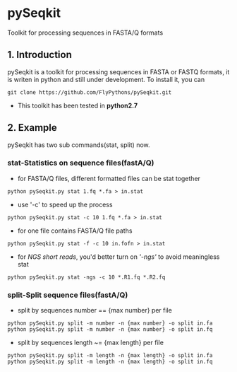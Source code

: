 # pySeqkit
Toolkit for processing sequences in FASTA/Q formats
## 1. Introduction
pySeqkit is a toolkit for processing sequences in FASTA or FASTQ formats, it is writen in python and still under development. To install it, you can  
```commandline
git clone https://github.com/FlyPythons/pySeqkit.git
```
* This toolkit has been tested in **python2.7** 
## 2. Example
pySeqkit has two sub commands(stat, split) now.
### stat-Statistics on sequence files(fastA/Q)

* for FASTA/Q files, different formatted files can be stat together

```commandline
python pySeqkit.py stat 1.fq *.fa > in.stat
```

* use '-c' to speed up the process
```commandline
python pySeqkit.py stat -c 10 1.fq *.fa > in.stat
```

* for one file contains FASTA/Q file paths
```commandline
python pySeqkit.py stat -f -c 10 in.fofn > in.stat
```

* for *NGS short reads*, you'd better turn on *'-ngs'* to avoid meaningless stat
```commandline
python pySeqkit.py stat -ngs -c 10 *.R1.fq *.R2.fq
```

### split-Split sequence files(fastA/Q)

* split by sequences number == {max number} per file  
```commandline
python pySeqkit.py split -m number -n {max number} -o split in.fa
python pySeqkit.py split -m number -n {max number} -o split in.fq
```
* split by sequences length ~= {max length} per file  
```commandline
python pySeqkit.py split -m length -n {max length} -o split in.fa
python pySeqkit.py split -m length -n {max length} -o split in.fq
```